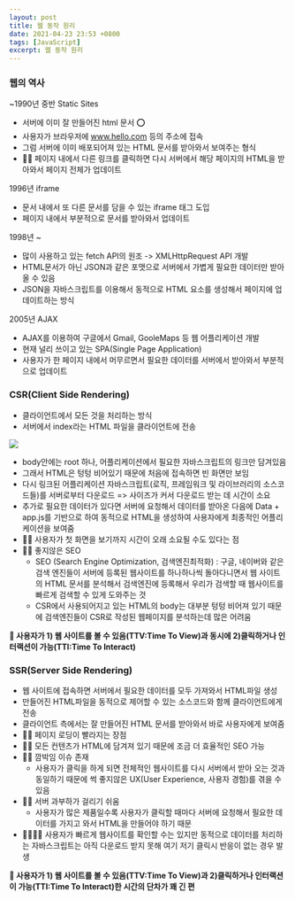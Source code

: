 ```yaml
---
layout: post
title: 웹 동작 원리
date: 2021-04-23 23:53 +0800
tags: [JavaScript]
excerpt: 웹 동작 원리
---
```


### 웹의 역사

~1990년 중반 Static Sites

- 서버에 이미 잘 만들어진 html 문서 ⭕️
- 사용자가 브라우저에 www.hello.com 등의 주소에 접속
- 그럼 서버에 이미 배포되어져 있는 HTML 문서를 받아와서 보여주는 형식
- 👎🏻 페이지 내에서 다른 링크를 클릭하면 다시 서버에서 해당 페이지의 HTML을 받아와서 페이지 전체가 업데이트

1996년 iframe

- 문서 내에서 또 다른 문서를 담을 수 있는 iframe 태그 도입
- 페이지 내에서 부분적으로 문서를 받아와서 업데이트

1998년 ~

- 많이 사용하고 있는 fetch API의 원조 -> XMLHttpRequest API 개발
- HTML문서가 아닌 JSON과 같은 포맷으로 서버에서 가볍게 필요한 데이터만 받아올 수 있음
- JSON을 자바스크립트를 이용해서 동적으로 HTML 요소를 생성해서 페이지에 업데이트하는 방식

2005년 AJAX

- AJAX를 이용하여 구글에서 Gmail, GooleMaps 등 웹 어플리케이션 개발
- 현재 널리 쓰이고 있는 SPA(Single Page Application)
- 사용자가 한 페이지 내에서 머무르면서 필요한 데이터를 서버에서 받아와서 부분적으로 업데이트

### CSR(Client Side Rendering)

- 클라이언트에서 모든 것을 처리하는 방식
- 서버에서 index라는 HTML 파일을 클라이언트에 전송

![](https://images.velog.io/images/hyehye/post/ae82a78a-9324-457d-b6f6-234270adffcd/%E1%84%89%E1%85%B3%E1%84%8F%E1%85%B3%E1%84%85%E1%85%B5%E1%86%AB%E1%84%89%E1%85%A3%E1%86%BA%202021-04-23%20%E1%84%8B%E1%85%A9%E1%84%92%E1%85%AE%2010.41.43.png)

- body안에는 root 하나, 어플리케이션에서 필요한 자바스크립트의 링크만 담겨있음
- 그래서 HTML은 텅텅 비어있기 때문에 처음에 접속하면 빈 화면만 보임
- 다시 링크된 어플리케이션 자바스크립트(로직, 프레임워크 및 라이브러리의 소스코드들)를 서버로부터 다운로드 => 사이즈가 커서 다운로드 받는 데 시간이 소요
- 추가로 필요한 데이터가 있다면 서버에 요청해서 데이터를 받아온 다음에 Data + app.js를 기반으로 하여 동적으로 HTML을 생성하여 사용자에게 최종적인 어플리케이션을 보여줌
- 👎🏻 사용자가 첫 화면을 보기까지 시간이 오래 소요될 수도 있다는 점
- 👎🏻 좋지않은 SEO
  - SEO (Search Engine Optimization, 검색엔진최적화) : 구글, 네이버와 같은 검색 엔진들이 서버에 등록된 웹사이트를 하나하나씩 돌아다니면서 웹 사이트의 HTML 문서를 분석해서 검색엔진에 등록해서 우리가 검색할 때 웹사이트를 빠르게 검색할 수 있게 도와주는 것
  - CSR에서 사용되어지고 있는 HTML의 body는 대부분 텅텅 비어져 있기 때문에 검색엔진들이 CSR로 작성된 웹페이지를 분석하는데 많은 어려움

**🚀 사용자가 1) 웹 사이트를 볼 수 있음(TTV:Time To View)과 동시에 2)클릭하거나 인터랙션이 가능(TTI:Time To Interact)**

### SSR(Server Side Rendering)

- 웹 사이트에 접속하면 서버에서 필요한 데이터를 모두 가져와서 HTML파일 생성
- 만들어진 HTML파일을 동적으로 제어할 수 있는 소스코드와 함께 클라이언트에게 전송
- 클라이언트 측에서는 잘 만들어진 HTML 문서를 받아와서 바로 사용자에게 보여줌
- 👍🏻 페이지 로딩이 빨라지는 장점
- 👍🏻 모든 컨텐츠가 HTML에 담겨져 있기 때문에 조금 더 효율적인 SEO 가능
- 👎🏻 깜박임 이슈 존재
  - 사용자가 클릭을 하게 되면 전체적인 웹사이트를 다시 서버에서 받아 오는 것과 동일하기 때문에 썩 좋지않은 UX(User Experience, 사용자 경험)를 겪을 수 있음
- 👎🏻 서버 과부하가 걸리기 쉬움
  - 사용자가 많은 제품일수록 사용자가 클릭할 때마다 서버에 요청해서 필요한 데이터를 가지고 와서 HTML을 만들어야 하기 때문
- 👎🏻👎🏻 사용자가 빠르게 웹사이트를 확인할 수는 있지만 동적으로 데이터를 처리하는 자바스크립트는 아직 다운로드 받지 못해 여기 저기 클릭시 반응이 없는 경우 발생

**🚀 사용자가 1) 웹 사이트를 볼 수 있음(TTV:Time To View)과 2)클릭하거나 인터랙션이 가능(TTI:Time To Interact)한 시간의 단차가 꽤 긴 편**
